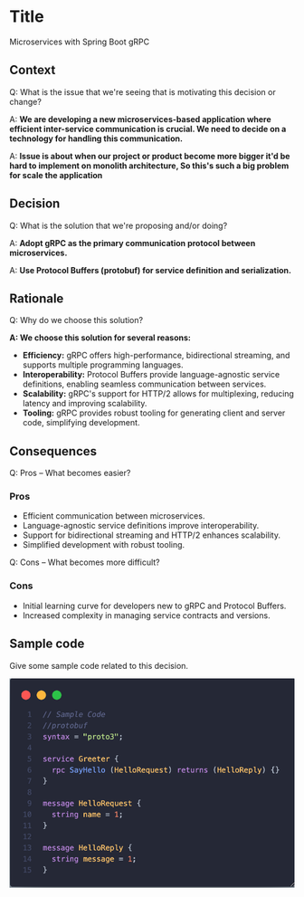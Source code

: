 # Title
Microservices with Spring Boot gRPC

## Context
Q: What is the issue that we're seeing that is motivating this decision or change?

A: **We are developing a new microservices-based application where efficient inter-service communication is crucial. We need to decide on a technology for handling this communication.**

A: **Issue is about when our project or product become more bigger it'd be hard to implement on monolith architecture, So this's such a big problem for scale the application**

## Decision
Q: What is the solution that we're proposing and/or doing?

A: **Adopt gRPC as the primary communication protocol between microservices.**

A: **Use Protocol Buffers (protobuf) for service definition and serialization.**

## Rationale
Q: Why do we choose this solution?

**A: We choose this solution for several reasons:**
- **Efficiency:** gRPC offers high-performance, bidirectional streaming, and supports multiple programming languages.
- **Interoperability:** Protocol Buffers provide language-agnostic service definitions, enabling seamless communication between services.
- **Scalability:** gRPC's support for HTTP/2 allows for multiplexing, reducing latency and improving scalability.
- **Tooling:** gRPC provides robust tooling for generating client and server code, simplifying development.

## Consequences
Q: Pros – What becomes easier?

### Pros
- Efficient communication between microservices.
- Language-agnostic service definitions improve interoperability.
- Support for bidirectional streaming and HTTP/2 enhances scalability.
- Simplified development with robust tooling.

Q: Cons – What becomes more difficult?

### Cons
- Initial learning curve for developers new to gRPC and Protocol Buffers.
- Increased complexity in managing service contracts and versions.

## Sample code
Give some sample code related to this decision.

![image 1.png](img/image1.png)

